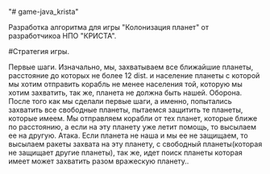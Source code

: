 "# game-java_krista" 

Разработка алгоритма для игры "Колонизация планет" от разработчикоа НПО "КРИСТА".

#Стратегия игры.

Первые шаги.
Изначально, мы, захватываем все ближайшие планеты, расстояние до которых не более 12 dist. и население планеты с которой
мы хотим отправить корабль не менее населения той, которую мы хотим захватить, так же, планета не должна быть нашей.
Оборона.
После того как мы сделали первые шаги, а именно, попытались захватить все свободные планеты, пытаемся защитить те планеты, которые имеем.
Мы отправляем корабли от тех планет, которые ближе по расстоянию, а если на эту планету уже летит помощь, то высылаем ее на другую.
Атака.
Если планета не наша и мы ее не защищаем, то высылаем ракеты захвата на эту планету, с свободный планеты(которая не защищает другие планеты),
так же, идет поиск планеты которая имеет может захватить разом вражескую планету..
